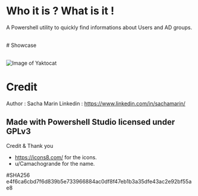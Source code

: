# Who it is ? What is it !
A Powershell utility to quickly find informations about Users and AD groups.

<br>
# Showcase
<br>

<br>

![Image of Yaktocat](https://github.com/fpsacha/who_it_is/blob/main/WhoItis.png)

# Credit
Author : Sacha Marin
Linkedin : https://www.linkedin.com/in/sachamarin/

Made with Powershell Studio
licensed under GPLv3
-------------------------
Credit & Thank you
- https://icons8.com/ for the icons.
- u/Camachogrande for the name.

#SHA256
e4f6ca6cbd7f6d839b5e733966884ac0df8f47eb1b3a35dfe43ac2e92bf55ae8
